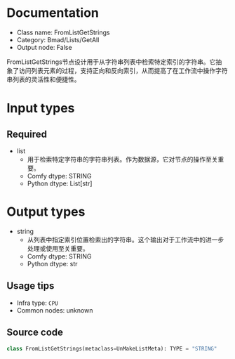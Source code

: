 
# Documentation
- Class name: FromListGetStrings
- Category: Bmad/Lists/GetAll
- Output node: False

FromListGetStrings节点设计用于从字符串列表中检索特定索引的字符串。它抽象了访问列表元素的过程，支持正向和反向索引，从而提高了在工作流中操作字符串列表的灵活性和便捷性。

# Input types
## Required
- list
    - 用于检索特定字符串的字符串列表。作为数据源，它对节点的操作至关重要。
    - Comfy dtype: STRING
    - Python dtype: List[str]

# Output types
- string
    - 从列表中指定索引位置检索出的字符串。这个输出对于工作流中的进一步处理或使用至关重要。
    - Comfy dtype: STRING
    - Python dtype: str


## Usage tips
- Infra type: `CPU`
- Common nodes: unknown


## Source code
```python
class FromListGetStrings(metaclass=UnMakeListMeta): TYPE = "STRING"

```
